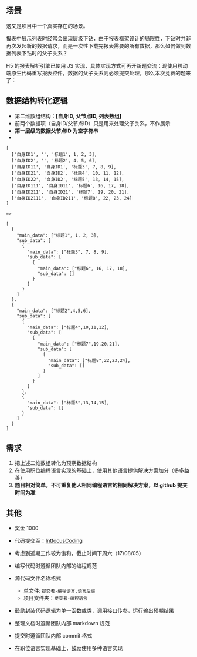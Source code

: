 ## 场景

这又是项目中一个真实存在的场景。

报表中展示列表时经常会出现层级下钻，由于报表框架设计的局限性，下钻时并非再次发起新的数据请求，而是一次性下载完报表需要的所有数据，那么如何做到数据列表下钻时的父子关系？

H5 的报表解析引擎已使用 JS 实现，具体实现方式可再开新题交流；现使用移动端原生代码重写报表控件，数据的父子关系则必须提交处理，那么本次竞赛的题来了：

## 数据结构转化逻辑

- 第二维数组结构：**[自身ID, 父节点ID, 列表数组]**
- 前两个数据项（自身ID/父节点ID）只是用来处理父子关系，不作展示
- **第一层级的数据父节点ID 为空字符串**
-

```
[
  ['自身ID1', '', '标题1', 1, 2, 3],
  ['自身ID2', '', '标题2', 4, 5, 6],
  ['自身ID11', '自身ID1', '标题3', 7, 8, 9],
  ['自身ID21', '自身ID2', '标题4', 10, 11, 12],
  ['自身ID22', '自身ID2', '标题5', 13, 14, 15],
  ['自身ID111', '自身ID11', '标题6', 16, 17, 18],
  ['自身ID211', '自身ID21', '标题7', 19, 20, 21],
  ['自身ID2111', '自身ID211', '标题8', 22, 23, 24]
]

=>

[
  {
    "main_data": ["标题1", 1, 2, 3],
    "sub_data": [
      {
        "main_data": ["标题3", 7, 8, 9],
        "sub_data": [
          {
            "main_data": ["标题6", 16, 17, 18],
            "sub_data": []
          }
        ]
      }
    ]
  },
  {
    "main_data": ["标题2",4,5,6],
    "sub_data": [
      {
        "main_data": ["标题4",10,11,12],
        "sub_data": [
          {
            "main_data": ["标题7",19,20,21],
            "sub_data": [
              {
                "main_data": ["标题8",22,23,24],
                "sub_data": []
              }
            ]
          }
        ]
      },
      {
        "main_data": ["标题5",13,14,15],
        "sub_data": []
      }
    ]
  }
]
```

## 需求

1. 把上述二维数组转化为预期数据结构
2. 在使用职位编程语言实现的基础上，使用其他语言提供解决方案加分（多多益善）
3. **题目相对简单，不可重复他人相同编程语言的相同解决方案，以 github 提交时间为准**

## 其他

- 奖金 1000
- 代码提交至：[IntfocusCoding](https://github.com/jay16/intfocus_coding)
- 考虑到近期工作较为饱和，截止时间下周六（17/08/05）
- 编写代码时遵循团队内部的编程规范
- 源代码文件名称格式
    - 单文件: `提交者-编程语言.语言后缀`
    - 项目文件夹：`提交者-编程语言`

- 鼓励封装代码逻辑为单一函数或类，调用接口传参，运行输出预期结果
- 整理文档时遵循团队内部 markdown 规范
- 提交时遵循团队内部 commit 格式
- 在职位语言实现基础上，鼓励使用多种语言实现
